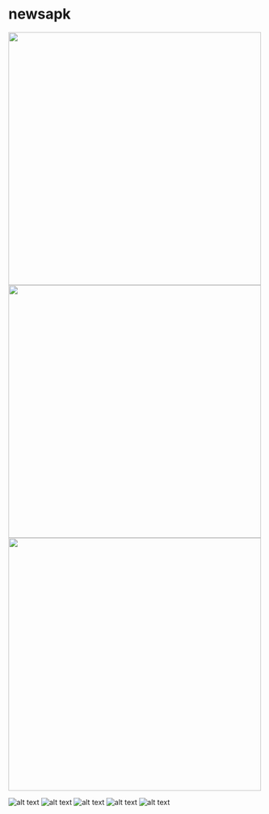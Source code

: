 # newsapk
<p float="left">
  <img src="https://github.com/gouthamsrikar/newsapik_flutter/blob/master/screenshots/Screenshot_1621106457.png" width="500" />
  <img src="https://github.com/gouthamsrikar/newsapik_flutter/blob/master/screenshots/Screenshot_1621106464.png" width="500" /> 
  <img src="https://github.com/gouthamsrikar/newsapik_flutter/blob/master/screenshots/Screenshot_1621106471.png" width="500" />
</p>


![alt text](https://github.com/gouthamsrikar/newsapik_flutter/blob/master/screenshots/Screenshot_1621106457.png)
![alt text](https://github.com/gouthamsrikar/newsapik_flutter/blob/master/screenshots/Screenshot_1621106464.png)
![alt text](https://github.com/gouthamsrikar/newsapik_flutter/blob/master/screenshots/Screenshot_1621106471.png)
![alt text](https://github.com/gouthamsrikar/newsapik_flutter/blob/master/screenshots/Screenshot_1621106476.png)
![alt text](https://github.com/gouthamsrikar/newsapik_flutter/blob/master/screenshots/Screenshot_1621106481.png)
